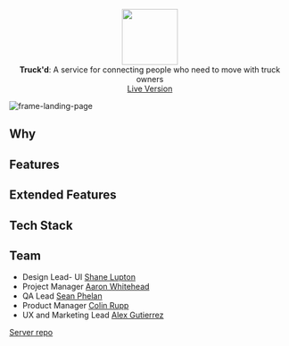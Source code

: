 <p align="center">
  <img src="https://user-images.githubusercontent.com/34469795/50239083-65c9d700-037e-11e9-9fbc-5fef01bf680e.png" height="100" /><br/>
  <span><b>Truck'd</b>: <span>A service for connecting people who need to move with truck owners</span><br/>
  <a href="https://mountain-men-truckd.herokuapp.com/" target="_blank">Live Version</a>
</p>

![frame-landing-page](https://user-images.githubusercontent.com/34469795/50305269-8746c380-044f-11e9-9d68-6401cc754246.png)


## Why

## Features

## Extended Features

## Tech Stack

## Team

- Design Lead- UI [Shane Lupton](https://github.com/slupton89)
- Project Manager [Aaron Whitehead](https://github.com/WhiteheadAaron)
- QA Lead [Sean Phelan](https://github.com/phelan97)
- Product Manager [Colin Rupp](https://github.com/rupp-colin)
- UX and Marketing Lead [Alex Gutierrez](https://github.com/alexgutes)

[Server repo](https://github.com/thinkful-ei24/mountain-men-server)
